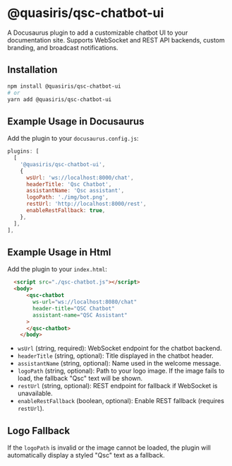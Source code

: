 # @quasiris/qsc-chatbot-ui

A Docusaurus plugin to add a customizable chatbot UI to your documentation site. Supports WebSocket and REST API backends, custom branding, and broadcast notifications.

## Installation

```bash
npm install @quasiris/qsc-chatbot-ui
# or
yarn add @quasiris/qsc-chatbot-ui
```

## Example Usage in Docusaurus

Add the plugin to your `docusaurus.config.js`:

```js
plugins: [
  [
    '@quasiris/qsc-chatbot-ui',
    {
      wsUrl: 'ws://localhost:8000/chat', 
      headerTitle: 'Qsc Chatbot',        
      assistantName: 'Qsc assistant',    
      logoPath: './img/bot.png',        
      restUrl: 'http://localhost:8000/rest', 
      enableRestFallback: true,             
    },
  ],
],
```
## Example Usage in Html

Add the plugin to your `index.html`:

```html
  <script src="./qsc-chatbot.js"></script>
  <body>
      <qsc-chatbot
        ws-url="ws://localhost:8080/chat"
        header-title="QSC Chatbot"
        assistant-name="QSC Assistant"
      >
      </qsc-chatbot>
    </body>
```

- `wsUrl` (string, required): WebSocket endpoint for the chatbot backend.
- `headerTitle` (string, optional): Title displayed in the chatbot header.
- `assistantName` (string, optional): Name used in the welcome message.
- `logoPath` (string, optional): Path to your logo image. If the image fails to load, the fallback "Qsc" text will be shown.
- `restUrl` (string, optional): REST endpoint for fallback if WebSocket is unavailable.
- `enableRestFallback` (boolean, optional): Enable REST fallback (requires `restUrl`).

## Logo Fallback

If the `logoPath` is invalid or the image cannot be loaded, the plugin will automatically display a styled "Qsc" text as a fallback.


